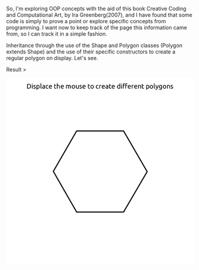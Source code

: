So, I'm exploring OOP concepts with the aid of this book Creative Coding and Computational Art, by Ira Greenberg(2007), and I have found that some code is simply to prove a point or explore specific concepts from programming. I want now to keep track of the page this information came from, so I can track it in a simple fashion. 

Inheritance through the use of the Shape and Polygon classes (Polygon extends Shape) and the use of their specific constructors to create a regular polygon on display. Let's see.

Result >

![result](./polygonInheritance_6.png)
